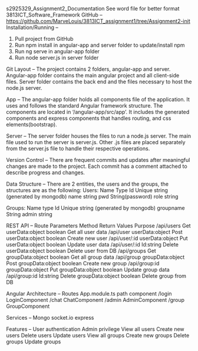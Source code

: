 s2925329_Assignment2_Documentation
See word file for better format
3813ICT_Software_Framework
GitHub – https://github.com/MarveLouis/3813ICT_assignment1/tree/Assignment2-init
Installation/Running –
1.	Pull project from GitHub
2.	Run npm install in angular-app and server folder to update/install npm
3.	Run ng serve in angular-app folder
4.	Run node server.js in server folder

Git Layout –
The project contains 2 folders, angular-app and server. 
Angular-app folder contains the main angular project and all client-side files.
Server folder contains the back end and the files necessary to host the node.js server.

App –
The angular-app folder holds all components file of the application. It uses and follows the standard Angular framework structure. The components are located in 	       ‘/angular-app/src/app’. It includes the generated components and express components that handles routing, and css elements(bootstrap).

Server –
The server folder houses the files to run a node.js server. The main file used to run the server is server.js. Other .js files are placed separately from the server.js file to handle their respective operations. 

Version Control –
There are frequent commits and updates after meaningful changes are made to the project. Each commit has a comment attached to describe progress and changes.

Data Structure –
There are 2 entities, the users and the groups, the structures are as the following:
Users:
Name	Type
Id		Unique string (generated by mongodb)
name	string
pwd 	String(password)
role	string

Groups:
Name	type
Id	Unique string (generated by mongodb)
groupname	String
admin	string

REST API –
Route	Parameters	Method	Return Values	Purpose
/api/users		Get	userData:object
boolean 	Get all user data
/api/user	userData:object	Post	userData:object
boolean	Create new user
/api/user/:id	userData:object	Put	userData:object
boolean	Update user data
/api/user/:id	Id:string	Delete	userData:object
boolean	Delete user from DB
/api/groups		Get	groupData:object
boolean	Get all group data
/api/group	groupData:object	Post	groupData:object
boolean	Create new group
/api/group:id	groupData:object	Put	groupData:object
boolean	Update group data
/api/group:id	Id:string	Delete	groupData:object
boolean	Delete group from DB

Angular Architecture –
Routes
App.module.ts
path	component
/login	LoginComponent
/chat	ChatComponent
/admin	AdminComponent
/group	GroupComponent

Services –
	Mongo
	socket.io
	express
	
Features –
User authentication
Admin privilege
View all users
Create new users
Delete users
Update users
View all groups
Create new groups
Delete groups
Update groups


